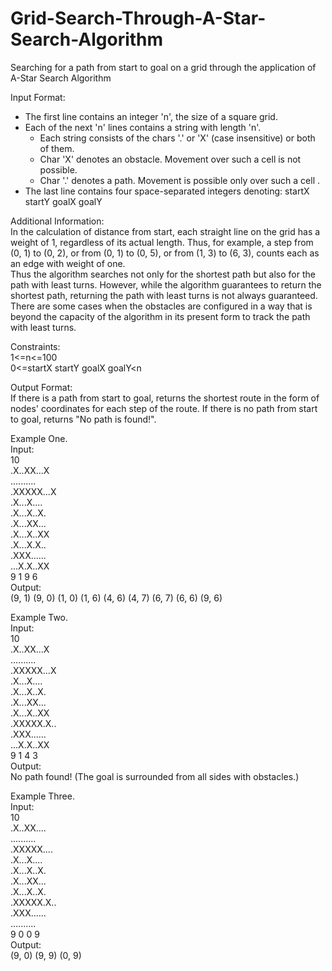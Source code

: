 # Grid-Search-Through-A-Star-Search-Algorithm
Searching for a path from start to goal on a grid through the application of A-Star Search Algorithm

Input Format:<br/>
- The first line contains an integer 'n', the size of a square grid.
- Each of the next 'n' lines contains a string with length 'n'.
  - Each string consists of the chars '.' or 'X' (case insensitive) or both of them.
  - Char 'X' denotes an obstacle. Movement over such a cell is not possible.
  - Char '.' denotes a path. Movement is possible only over such a cell .
- The last line contains four space-separated integers denoting:
startX startY goalX goalY

Additional Information:<br/>
In the calculation of distance from start, each straight line on the grid has a weight of 1, regardless of its actual length.
Thus, for example, a step from (0, 1) to (0, 2), or from (0, 1) to (0, 5), or from (1, 3) to (6, 3), counts each as an edge with weight of one.<br/>
Thus the algorithm searches not only for the shortest path but also for the path with least turns. However, while 
the algorithm guarantees to return the shortest path, returning the path with least turns is not always guaranteed. There are 
some cases when the obstacles are configured in a way that is beyond the capacity of the algorithm in its present form to track the path with least turns.<br/>

Constraints:<br/>
1<=n<=100<br/>
0<=startX startY goalX goalY<n<br/>

Output Format:<br/>
If there is a path from start to goal, returns the shortest route in the form of nodes' coordinates for each step of the route.
If there is no path from start to goal, returns "No path is found!".

Example One.<br/>
Input:<br/>
10<br/>
.X..XX...X<br/>
..........<br/>
.XXXXX...X<br/>
.X...X....<br/>
.X...X..X.<br/>
.X...XX...<br/>
.X...X..XX<br/>
.X...X.X..<br/>
.XXX......<br/>
...X.X..XX<br/>
9 1 9 6<br/>
Output:<br/>
(9, 1) (9, 0) (1, 0) (1, 6) (4, 6) (4, 7) (6, 7) (6, 6) (9, 6)<br/>

Example Two.<br/>
Input:<br/>
10<br/>
.X..XX...X<br/>
..........<br/>
.XXXXX...X<br/>
.X...X....<br/>
.X...X..X.<br/>
.X...XX...<br/>
.X...X..XX<br/>
.XXXXX.X..<br/>
.XXX......<br/>
...X.X..XX<br/>
9 1 4 3<br/>
Output:<br/>
No path found!  (The goal is surrounded from all sides with obstacles.)<br/>

Example Three.<br/>
Input:<br/>
10<br/>
.X..XX....<br/>
..........<br/>
.XXXXX....<br/>
.X...X....<br/>
.X...X..X.<br/>
.X...XX...<br/>
.X...X..X.<br/>
.XXXXX.X..<br/>
.XXX......<br/>
..........<br/>
9 0 0 9<br/>
Output:<br/>
(9, 0) (9, 9) (0, 9)<br/>
